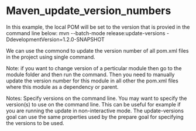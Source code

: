 # Maven_update_version_numbers
In this example, the local POM will be set to the version that is provied in the command line below:
mvn --batch-mode release:update-versions -DdevelopmentVersion=1.2.0-SNAPSHOT

We can use the commond to update the version number of all pom.xml files in the project using single command.

Note: if you want to change version of a perticular module then go to the module folder and then run the command. 
Then you need to manually update the version number for this module in all other the pom.xml files where this module as a dependency or parent.



Notes:
Specify versions on the command line.
You may want to specify the version(s) to use on the command line. This can be useful for example if you are running the update in non-interactive mode. The update-versions goal can use the same properties used by the prepare goal for specifying the versions to be used.
